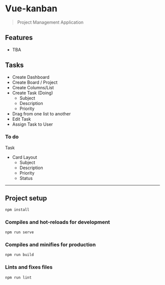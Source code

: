 # Vue-kanban
> Project Management Application

## Features
- TBA

## Tasks
- Create Dashboard
- Create Board / Project
- Create Columns/List
- Create Task (Doing)
    - Subject 
    - Description
    - Priority
- Drag from one list to another
- Edit Task
- Assign Task to User

### To do 
Task
- Card Layout
    - Subject
    - Description
    - Priority
    - Status



---
## Project setup
```
npm install
```

### Compiles and hot-reloads for development
```
npm run serve
```

### Compiles and minifies for production
```
npm run build
```

### Lints and fixes files
```
npm run lint
```
